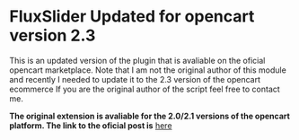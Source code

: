 # FluxSlider Updated for opencart version 2.3

This is an updated version of the plugin that is avaliable on the oficial opencart marketplace.
Note that I am not the original author of this module and recently I needed to update it to the 2.3 version of the opencart ecommerce 
If you are the original author of the script feel free to contact me.

**The original extension is avaliable for the 2.0/2.1 versions of the opencart platform.
The link to the oficial post is** [here](https://www.opencart.com/index.php?route=marketplace/extension/info&extension_id=22916&filter_search=flux "here")
